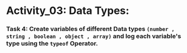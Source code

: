 # Activity_03: Data Types:

### Task 4: Create variables of different Data types `(number , string , boolean , object , array)` and log each variable's type using the `typeof` Operator.
